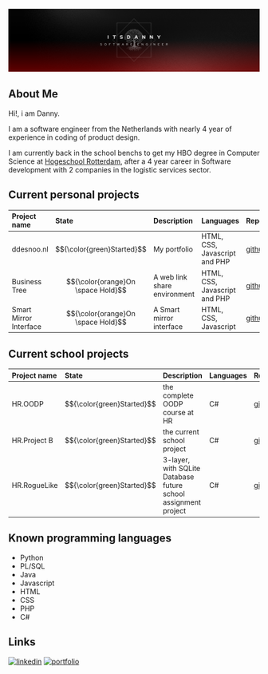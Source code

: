 ![ItsADanny GitHub banner](https://github.com/ItsADanny/ItsADanny/blob/main/ItsDannyGithubBanner.png?raw=true)

## About Me
Hi!, i am Danny.

I am a software engineer from the Netherlands with nearly 4 year of experience in coding of product design.

I am currently back in the school benchs to get my HBO degree in Computer Science at [Hogeschool Rotterdam](https://www.hogeschoolrotterdam.nl/opleidingen/bachelor/informatica/voltijd/), after a 4 year career in Software development with 2 companies in the logistic services sector.

## Current personal projects
| Project name | State     | Description                | Languages | Repo |
| :-------- | :------- | :------------------------- | :-----------| :------- |
| ddesnoo.nl | $${\color{green}Started}$$ | My portfolio | HTML, CSS, Javascript and PHP | [github](https://github.com/ItsADanny/ddesnoo.nl) |
| Business Tree | $${\color{orange}On \space Hold}$$ | A web link share environment | HTML, CSS, Javascript and PHP | [github](https://github.com/ItsADanny/business-tree) |
| Smart Mirror Interface | $${\color{orange}On \space Hold}$$ | A Smart mirror interface | HTML, CSS, Javascript | [github](https://github.com/ItsADanny/Smart-Mirror-Interface) |

## Current school projects
| Project name | State     | Description                | Languages | Repo |
| :-------- | :------- | :------------------------- | :------------- | :------- |
| HR.OODP | $${\color{green}Started}$$ | the complete OODP course at HR | C# | [github](https://github.com/ItsADanny/HR.OODP) |
| HR.Project B | $${\color{green}Started}$$ | the current school project | C# | [github](https://github.com/ItsADanny/HR.Project-B) |
| HR.RogueLike | $${\color{green}Started}$$ | 3-layer, with SQLite Database future school assignment project | C# | [github](https://github.com/ItsADanny/HR.Project-B](https://github.com/ItsADanny/HR.RogueLike)) |



## Known programming languages

- Python
- PL/SQL
- Java
- Javascript
- HTML
- CSS
- PHP
- C#

## Links
[![linkedin](https://img.shields.io/badge/linkedin-0A66C2?style=for-the-badge&logo=linkedin&logoColor=white)](https://www.linkedin.com/in/ddesnoo/)
[![portfolio](https://img.shields.io/badge/my_portfolio-000?style=for-the-badge&logo=ko-fi&logoColor=white)](https://ddesnoo.nl)
